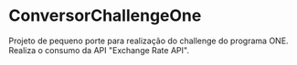# ConversorChallengeOne
Projeto de pequeno porte para realização do challenge do programa ONE. Realiza o consumo da API "Exchange Rate API".
